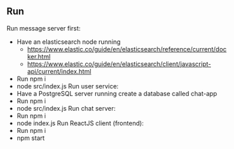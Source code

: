 ## Run
Run message server first:
- Have an elasticsearch node running
  - https://www.elastic.co/guide/en/elasticsearch/reference/current/docker.html
  - https://www.elastic.co/guide/en/elasticsearch/client/javascript-api/current/index.html
- Run npm i
- node src/index.js
Run user service:
- Have a PostgreSQL server running create a database called chat-app
- Run npm i
- node src/index.js
Run chat server:
- Run npm i
- node index.js
Run ReactJS client (frontend):
- Run npm i
- npm start